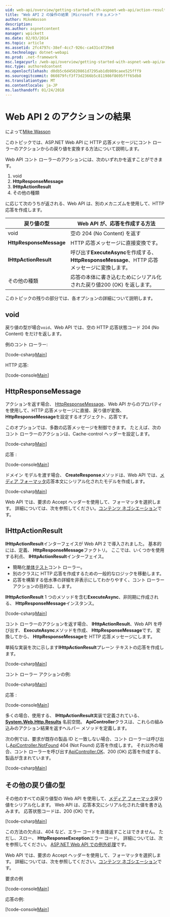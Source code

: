 ```yaml
---
uid: web-api/overview/getting-started-with-aspnet-web-api/action-results
title: "Web API 2 の操作の結果 |Microsoft ドキュメント"
author: MikeWasson
description: 
ms.author: aspnetcontent
manager: wpickett
ms.date: 02/03/2014
ms.topic: article
ms.assetid: 2fc4797c-38ef-4cc7-926c-ca431c4739e8
ms.technology: dotnet-webapi
ms.prod: .net-framework
msc.legacyurl: /web-api/overview/getting-started-with-aspnet-web-api/action-results
msc.type: authoredcontent
ms.openlocfilehash: d0db5c6d45020861d7295ab1db989caee525fff9
ms.sourcegitcommit: 060879fcf3f73d2366b5c811986f8695fff65db8
ms.translationtype: MT
ms.contentlocale: ja-JP
ms.lasthandoff: 01/24/2018
---
```

<a name="action-results-in-web-api-2"></a>Web API 2 のアクションの結果
====================
によって[Mike Wasson](https://github.com/MikeWasson)

このトピックでは、ASP.NET Web API に HTTP 応答メッセージにコント ローラーのアクションからの戻り値を変換する方法について説明します。

Web API コント ローラーのアクションには、次のいずれかを返すことができます。

1. void
2. **HttpResponseMessage**
3. **IHttpActionResult**
4. その他の種類

に応じて次のうちが返される、Web API は、別のメカニズムを使用して、HTTP 応答を作成します。

| 戻り値の型 | Web API が、応答を作成する方法 |
| --- | --- |
| void | 空の 204 (No Content) を返す |
| **HttpResponseMessage** | HTTP 応答メッセージに直接変換です。 |
| **IHttpActionResult** | 呼び出す**ExecuteAsync**を作成する、 **HttpResponseMessage**、HTTP 応答メッセージに変換します。 |
| その他の種類 | 応答の本体に書き込むためにシリアル化された戻り値200 (OK) を返します。 |

このトピックの残りの部分では、各オプションの詳細について説明します。

## <a name="void"></a>void

戻り値の型が場合`void`、Web API では、空の HTTP 応答状態コード 204 (No Content) をだけを返します。

例のコント ローラー:

[!code-csharp[Main](action-results/samples/sample1.cs)]

HTTP 応答:

[!code-console[Main](action-results/samples/sample2.cmd)]

## <a name="httpresponsemessage"></a>HttpResponseMessage

アクションを返す場合、 [HttpResponseMessage](https://msdn.microsoft.com/library/system.net.http.httpresponsemessage.aspx)、Web API からのプロパティを使用して、HTTP 応答メッセージに直接、戻り値が変換、 **HttpResponseMessage**を設定するオブジェクト、応答です。

このオプションでは、多数の応答メッセージを制御できます。 たとえば、次のコント ローラーのアクションは、Cache-control ヘッダーを設定します。

[!code-csharp[Main](action-results/samples/sample3.cs)]

応答 :

[!code-console[Main](action-results/samples/sample4.cmd?highlight=2)]

ドメイン モデルを渡す場合、 **CreateResponse**メソッドは、Web API では、[メディア フォーマッタ](../formats-and-model-binding/media-formatters.md)応答本文にシリアル化されたモデルを作成します。

[!code-csharp[Main](action-results/samples/sample5.cs)]

Web API では、要求の Accept ヘッダーを使用して、フォーマッタを選択します。 詳細については、次を参照してください。[コンテンツ ネゴシエーション](../formats-and-model-binding/content-negotiation.md)です。

## <a name="ihttpactionresult"></a>IHttpActionResult

**IHttpActionResult**インターフェイスが Web API 2 で導入されました。 基本的には、定義、 **HttpResponseMessage**ファクトリ。 ここでは、いくつかを使用する利点、 **IHttpActionResult**インターフェイス。

- 簡略化[単体テスト](../testing-and-debugging/unit-testing-controllers-in-web-api.md)コント ローラー。
- 別のクラスに HTTP 応答を作成するための一般的なロジックを移動します。
- 応答を構築する低水準の詳細を非表示にしてわかりやすく、コント ローラー アクションの目的は、します。

**IHttpActionResult** 1 つのメソッドを含む**ExecuteAsync**、非同期に作成される、 **HttpResponseMessage**インスタンス。

[!code-csharp[Main](action-results/samples/sample6.cs)]

コント ローラーのアクションを返す場合、 **IHttpActionResult**、Web API を呼び出す、 **ExecuteAsync**メソッドを作成、 **HttpResponseMessage**です。 変換してから、 **HttpResponseMessage**を HTTP 応答メッセージにします。

単純な実装を次に示します**IHttpActionResult**プレーン テキストの応答を作成します。

[!code-csharp[Main](action-results/samples/sample7.cs)]

コント ローラー アクションの例:

[!code-csharp[Main](action-results/samples/sample8.cs)]

応答 :

[!code-console[Main](action-results/samples/sample9.cmd)]

多くの場合、使用する、 **IHttpActionResult**実装で定義されている、  **[System.Web.Http.Results](https://msdn.microsoft.com/library/system.web.http.results.aspx)** 名前空間。 **ApiController**クラスは、これらの組み込みのアクション結果を返すヘルパー メソッドを定義します。

次の例では、要求が既存の製品 ID と一致しない場合、コント ローラーは呼び出し[ApiController.NotFound](https://msdn.microsoft.com/library/system.web.http.apicontroller.notfound.aspx) 404 (Not Found) 応答を作成します。 それ以外の場合、コント ローラーを呼び出す[ApiController.OK](https://msdn.microsoft.com/library/dn314591.aspx)、200 (OK) 応答を作成する、製品が含まれています。

[!code-csharp[Main](action-results/samples/sample10.cs)]

## <a name="other-return-types"></a>その他の戻り値の型

その他のすべての戻り値型の Web API を使用して、[メディア フォーマッタ](../formats-and-model-binding/media-formatters.md)戻り値をシリアル化します。 Web API は、応答本文にシリアル化された値を書き込みます。 応答状態コードは、200 (OK) です。

[!code-csharp[Main](action-results/samples/sample11.cs)]

この方法の欠点は、404 など、エラー コードを直接返すことはできません。 ただし、スロー、 **HttpResponseException**エラー コード。 詳細については、次を参照してください。 [ASP.NET Web API での例外処理](../error-handling/exception-handling.md)です。

Web API では、要求の Accept ヘッダーを使用して、フォーマッタを選択します。 詳細については、次を参照してください。[コンテンツ ネゴシエーション](../formats-and-model-binding/content-negotiation.md)です。

要求の例

[!code-console[Main](action-results/samples/sample12.cmd)]

応答の例:

[!code-console[Main](action-results/samples/sample13.cmd)]

